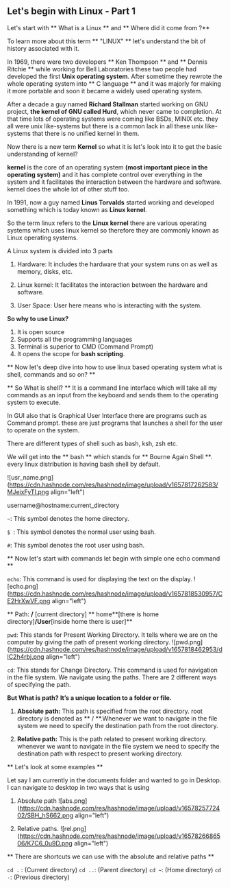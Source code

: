 ## Let's begin with Linux - Part 1

Let's start with ** What is a Linux ** and ** Where did it come from ?**

To learn more about this term ** "LINUX" ** let's understand the bit of history associated with it.

In 1969, there were two developers ** Ken Thompson ** and ** Dennis Ritchie ** while working for Bell Laboratories these two people had developed the first **Unix operating system**. After sometime they rewrote the whole operating system into ** C language ** and it was majorly for making it more portable and soon it became a widely used operating system. 

After a decade a guy named **Richard Stallman** started working on GNU project, **the kernel of GNU called Hurd**, which never came to completion.  At that time lots of operating systems were coming like BSDs, MINIX etc. they all were unix like-systems but there is a common lack in all these unix like-systems that there is no unified kernel in them.

Now there is a new term **Kernel** so what it is let's look into it to get the basic understanding of kernel?

**kernel** is the core of an operating system **(most important piece in the operating system)** and it has complete control over everything in the system and 
it facilitates the interaction between the hardware and software. kernel does the whole lot of other stuff too.

In 1991, now a guy named **Linus Torvalds** started working and developed something which is today known as **Linux kernel**.

So  the term linux refers to the **Linux kernel** there are various operating systems which uses linux kernel so therefore they are commonly known as Linux operating systems.

A Linux system is divided into 3 parts

   1. Hardware: It includes the hardware that your system runs on as well as memory, disks, etc.

   2. Linux kernel: It facilitates the interaction between the hardware and software.
 
   3. User Space: User here means who is interacting with the system. 
 
**So why to use Linux?**
 1.  It is open source
 2. Supports all the programming languages
 3. Terminal is superior to CMD (Command Prompt)
 4.  It opens the scope for **bash scripting**.

** Now let's deep dive into how to use linux based operating system what is shell, commands and so on? **

** So What is shell? **
It is a command line interface which will take all my commands as an input from the keyboard and sends them to the operating system to execute.

In GUI also that is Graphical User Interface there are programs such as Command prompt. these are just programs that launches a shell for the user to operate on the system.

There are different types of shell such as bash, ksh, zsh etc.

We will get into the ** bash ** which stands for ** Bourne Again Shell **. every linux distribution is having bash shell by default.

![usr_name.png](https://cdn.hashnode.com/res/hashnode/image/upload/v1657817262583/MJeixFyTI.png align="left")

username@hostname:current_directory

``` ~ ```: This symbol denotes the home directory.

```$ ```: This symbol denotes the normal user using bash.

``` # ```: This symbol denotes the root user using bash.

** Now let's start with commands let begin with simple one echo command **

```echo```:  This command is used for displaying the text on the display.
![echo.png](https://cdn.hashnode.com/res/hashnode/image/upload/v1657818530957/CE2HrXwVF.png align="left")

** Path: **/** [current directory] ** home**[there is home directory]**/User**[inside home there is user]**

```pwd```:  This stands for Present Working Directory. It tells where we are on the computer by giving the path of present working directory.
![pwd.png](https://cdn.hashnode.com/res/hashnode/image/upload/v1657818462953/dlC2h4rbj.png align="left")

```cd```: This stands for Change Directory. This command is used for navigation in the file system. We navigate using the paths. There are 2 different ways of specifying the path.

**But What is path?**
**It’s a unique location to a folder or file.**

  1. **Absolute path:** This path is specified from the root directory. root directory is denoted as ** / **.Whenever we want to navigate in the file system we need to specify the destination path from the root directory.

  2. **Relative path:** This is the path related to present working directory. whenever we want to navigate in the file system we need to specify the destination path with respect to present working directory.

** Let's look at some examples **

Let say I am currently in the documents folder and wanted to go in Desktop. I can navigate to desktop in two ways that is using 

   1.  Absolute path
       ![abs.png](https://cdn.hashnode.com/res/hashnode/image/upload/v1657825772402/SBH_hS662.png align="left")

   2. Relative paths.
       ![rel.png](https://cdn.hashnode.com/res/hashnode/image/upload/v1657826686506/K7C6_0u9D.png align="left")


** There are shortcuts we can use with the absolute and relative paths **
 
```cd .``` : (Current directory) 
```cd ..```: (Parent directory)
```cd ~```: (Home directory)
```cd -```: (Previous directory)

